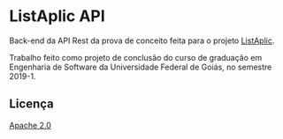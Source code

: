 # ListAplic API

Back-end da API Rest da prova de conceito feita para o projeto [ListAplic](https://github.com/team-list-aplic/list-aplic-web).

Trabalho feito como projeto de conclusão do curso de graduação em Engenharia de Software da Universidade Federal de Goiás, no semestre 2019-1.

## Licença

[Apache 2.0](LICENSE)
